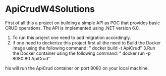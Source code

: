 # ApiCrudW4Solutions

First of all this a project on building a simple API as POC that provides basic CRUD operations. The 
API is implemented using .NET version 6.0.

1. To run this project one need to add migration accordingly.
2. If one need to dockerize this project first all the need to Build the Docker image using the following command:
        " docker build -t ApiCrud"
3.Run the Docker container using the following command:
  " docker run -p 8080:80 ApiCrud"        
  
his will run the ApiCrud container on port 8080 on your local machine.  

